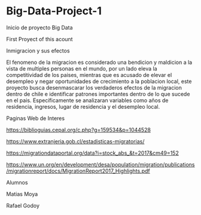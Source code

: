 # Big-Data-Project-1
Inicio de proyecto Big Data

First Proyect of this acount

Inmigracion y sus efectos

El fenomeno de la migracion es considerado una bendicion y maldicion a la vista de multiples personas en el mundo, por un lado eleva la competitividad de los paises, mientras que es acusado de elevar el desempleo y negar oportunidades de crecimiento a la poblacion local, este proyecto busca desenmascarar los verdaderos efectos de la migracion dentro de chile e identificar patrones importantes dentro de lo que sucede en el pais. Específicamente se analizaran variables como años de residencia, ingresos, lugar de residencia y el desempleo local.

Paginas Web de Interes

https://biblioguias.cepal.org/c.php?g=159534&p=1044528

https://www.extranjeria.gob.cl/estadisticas-migratorias/

https://migrationdataportal.org/data?i=stock_abs_&t=2017&cm49=152

https://www.un.org/en/development/desa/population/migration/publications/migrationreport/docs/MigrationReport2017_Highlights.pdf

Alumnos

Matias Moya

Rafael Godoy